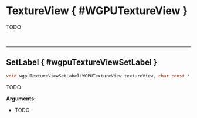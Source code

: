 

# TextureView { #WGPUTextureView }


TODO




<br/><!-- poor man's styling, just for the demo before we use a non default theme -->
***

## SetLabel { #wgpuTextureViewSetLabel }

```C
void wgpuTextureViewSetLabel(WGPUTextureView textureView, char const * label)
```


TODO


**Arguments:**

 - TODO



